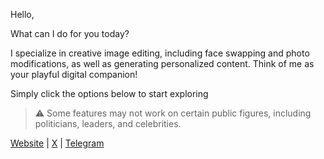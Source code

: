 Hello,

What can I do for you today?  

I specialize in creative image editing, including face swapping and photo modifications, as well as generating personalized content\. Think of me as your playful digital companion\!  

Simply click the options below to start exploring

> ⚠️ Some features may not work on certain public figures, including politicians, leaders, and celebrities\.

[Website](https:\/\/Nudeai\.lol) \| [X](https:\/\/x\.com\/NudeAIProtocol) \| [Telegram](https:\/\/t\.me\/nudeaiprotocol)